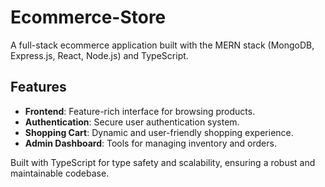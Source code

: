 # Ecommerce-Store

A full-stack ecommerce application built with the MERN stack (MongoDB, Express.js, React, Node.js) and TypeScript.

## Features

- **Frontend**: Feature-rich interface for browsing products.
- **Authentication**: Secure user authentication system.
- **Shopping Cart**: Dynamic and user-friendly shopping experience.
- **Admin Dashboard**: Tools for managing inventory and orders.

Built with TypeScript for type safety and scalability, ensuring a robust and maintainable codebase.
